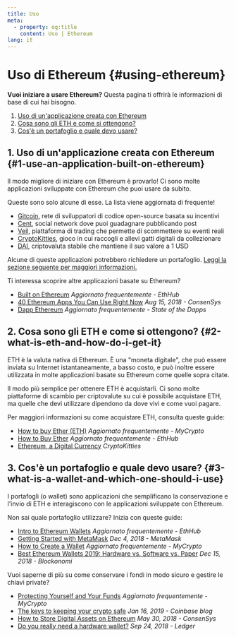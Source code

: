 ```yaml
---
title: Uso
meta:
  - property: og:title
    content: Uso | Ethereum
lang: it
---
```


# Uso di Ethereum {#using-ethereum}

<div class="featured">

**Vuoi iniziare a usare Ethereum?** Questa pagina ti offrirà le informazioni di base di cui hai bisogno.

1. [Uso di un'applicazione creata con Ethereum](#1-use-an-application-built-on-ethereum)
2. [Cosa sono gli ETH e come si ottengono?](#2-what-is-eth-and-how-do-i-get-it)
3. [Cos'è un portafoglio e quale devo usare?](#3-what-is-a-wallet-and-which-one-should-i-use)

</div>

## 1. Uso di un'applicazione creata con Ethereum {#1-use-an-application-built-on-ethereum}

Il modo migliore di iniziare con Ethereum è provarlo! Ci sono molte applicazioni sviluppate con Ethereum che puoi usare da subito.

Queste sono solo alcune di esse. La lista viene aggiornata di frequente!

- [Gitcoin](https://gitcoin.co), rete di sviluppatori di codice open-source basata su incentivi
- [Cent](https://beta.cent.co), social network dove puoi guadagnare pubblicando post
- [Veil](https://app.veil.co), piattaforma di trading che permette di scommettere su eventi reali
- [CryptoKitties](https://www.cryptokitties.co), gioco in cui raccogli e allevi gatti digitali da collezionare
- [DAI](https://makerdao.com/en/), criptovaluta stabile che mantiene il suo valore a 1 USD

Alcune di queste applicazioni potrebbero richiedere un portafoglio. [Leggi la sezione seguente per maggiori informazioni.](#3-what-is-a-wallet-and-which-one-should-i-use)

Ti interessa scoprire altre applicazioni basate su Ethereum?

- [Built on Ethereum](https://docs.ethhub.io/built-on-ethereum/built-on-ethereum/) _Aggiornato frequentemente - EthHub_
- [40 Ethereum Apps You Can Use Right Now](https://media.consensys.net/40-ethereum-apps-you-can-use-right-now-d643333769f7) _Aug 15, 2018 - ConsenSys_
- [Dapp Ethereum](https://www.stateofthedapps.com/rankings/platform/ethereum) _Aggiornato frequentemente - State of the Dapps_

## 2. Cosa sono gli ETH e come si ottengono? {#2-what-is-eth-and-how-do-i-get-it}

ETH è la valuta nativa di Ethereum. È una "moneta digitale", che può essere inviata su Internet istantaneamente, a basso costo, e può inoltre essere utilizzata in molte applicazioni basate su Ethereum come quelle sopra citate.

Il modo più semplice per ottenere ETH è acquistarli. Ci sono molte piattaforme di scambio per criptovalute su cui è possibile acquistare ETH, ma quelle che devi utilizzare dipendono da dove vivi e come vuoi pagare.

Per maggiori informazioni su come acquistare ETH, consulta queste guide:

- [How to buy Ether (ETH)](https://support.mycrypto.com/how-to/getting-started/how-to-buy-ether-with-usd) _Aggiornato frequentemente - MyCrypto_
- [How to Buy Ether](https://docs.ethhub.io/using-ethereum/how-to-buy-ether/) _Aggiornato frequentemente - EthHub_
- [Ethereum, a Digital Currency](https://www.cryptokitties.co/faq#ethereum-a-digital-currency) _CryptoKitties_

## 3. Cos'è un portafoglio e quale devo usare? {#3-what-is-a-wallet-and-which-one-should-i-use}

I portafogli (o wallet) sono applicazioni che semplificano la conservazione e l'invio di ETH e interagiscono con le applicazioni sviluppate con Ethereum.

Non sai quale portafoglio utilizzare? Inizia con queste guide:

- [Intro to Ethereum Wallets](https://docs.ethhub.io/using-ethereum/wallets/intro-to-ethereum-wallets/) _Aggiornato frequentemente - EthHub_
- [Getting Started with MetaMask](https://metamask.zendesk.com/hc/en-us/articles/360015489531-Getting-Started-With-MetaMask-Part-1-) _Dec 4, 2018 - MetaMask_
- [How to Create a Wallet](https://support.mycrypto.com/how-to/getting-started/how-to-create-a-wallet) _Aggiornato frequentemente - MyCrypto_
- [Best Ethereum Wallets 2019: Hardware vs. Software vs. Paper](https://blockonomi.com/best-ethereum-wallets/) _Dec 15, 2018 - Blockonomi_

Vuoi saperne di più su come conservare i fondi in modo sicuro e gestire le chiavi private?

- [Protecting Yourself and Your Funds](https://support.mycrypto.com/staying-safe/protecting-yourself-and-your-funds) _Aggiornato frequentemente - MyCrypto_
- [The keys to keeping your crypto safe](https://blog.coinbase.com/the-keys-to-keeping-your-crypto-safe-96d497cce6cf) _Jan 16, 2019 - Coinbase blog_
- [How to Store Digital Assets on Ethereum](https://media.consensys.net/how-to-store-digital-assets-on-ethereum-a2bfdcf66bd0) _May 30, 2018 - ConsenSys_
- [Do you really need a hardware wallet?](https://medium.com/ledger-on-security-and-blockchain/ledger-101-part-1-do-you-really-need-a-hardware-wallet-7f5abbadd945) _Sep 24, 2018 - Ledger_
